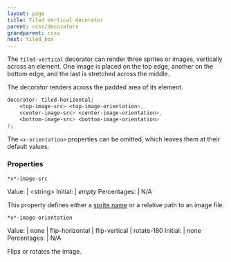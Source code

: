 ```yaml
---
layout: page
title: Tiled Vertical decorator
parent: rcss/decorators
grandparent: rcss
next: tiled_box
---
```


The `tiled-vertical` decorator can render three sprites or images, vertically across an element. One image is placed on the top edge, another on the bottom edge, and the last is stretched across the middle.

The decorator renders across the padded area of its element.

```css
decorator: tiled-horizontal( 
	<top-image-src> <top-image-orientation>,  
	<center-image-src> <center-image-orientation>,
	<bottom-image-src> <bottom-image-orientation>
);
```

The `<x-orientation>` properties can be omitted, which leaves them at their default values.


### Properties


`*x*-image-src`

Value: | \<string\>
Initial: | *empty*
Percentages: | N/A

This property defines either a [sprite name](../sprite_sheets.html) or a relative path to an image file.

`*x*-image-orientation`

Value: | none \| flip-horizontal \| flip-vertical \| rotate-180
Initial: | none
Percentages: | N/A

Flips or rotates the image.
